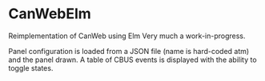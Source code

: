 # CanWebElm
Reimplementation of CanWeb using Elm
Very much a work-in-progress.

Panel configuration is loaded from a JSON file (name is hard-coded atm) and the panel drawn.
A table of CBUS events is displayed with the ability to toggle states.
